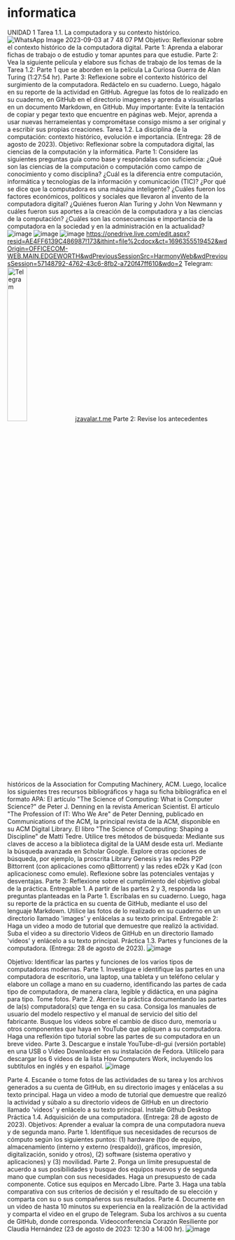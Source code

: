 # informatica
UNIDAD 1
Tarea 1.1. La computadora y su contexto histórico.
![WhatsApp Image 2023-09-03 at 7 48 07 PM](https://github.com/EddyReyes01/informatica.1.1/assets/142960502/df033f81-5a2e-48b0-875f-1cc9e7e3f13b)
Objetivo: Reflexionar sobre el contexto histórico de la computadora digital.
Parte 1: Aprenda a elaborar fichas de trabajo o de estudio y tomar apuntes para que estudie.
Parte 2: Vea la siguiente película y elabore sus fichas de trabajo de los temas de la Tarea 1.2: Parte 1 que se aborden en la película La Curiosa Guerra de Alan Turing (1:27:54 hr).
Parte 3: Reflexione sobre el contexto histórico del surgimiento de la computadora. Redáctelo en su cuaderno. Luego, hágalo en su reporte de la actividad en GitHub. Agregue las fotos de lo realizado en su cuaderno, en GitHub en el directorio imagenes y aprenda a visualizarlas en un documento Markdown, en GitHub.
Muy importante: Evite la tentación de copiar y pegar texto que encuentre en páginas web. Mejor, aprenda a usar nuevas herrameientas y comprométase consigo mismo a ser original y a escribir sus propias creaciones.
Tarea 1.2. La disciplina de la computación: contexto histórico, evolución e importancia. (Entrega: 28 de agosto de 2023).
Objetivo: Reflexionar sobre la computadora digital, las ciencias de la computación y la informática.
Parte 1: Considere las siguientes preguntas guía como base y respóndalas con suficiencia:
¿Qué son las ciencias de la computación o computación como campo de conocimiento y como disciplina?
¿Cuál es la diferencia entre computación, informática y tecnologías de la información y comunicación (TIC)?
¿Por qué se dice que la computadora es una máquina inteligente?
¿Cuáles fueron los factores económicos, políticos y sociales que llevaron al invento de la computadora digital?
¿Quiénes fueron Alan Turing y John Von Newmann y cuáles fueron sus aportes a la creación de la computadora y a las ciencias de la computación?
¿Cuáles son las consecuencias e importancia de la computadora en la sociedad y en la administración en la actualidad?
![image](https://github.com/EddyReyes01/informatica.1.1/assets/142960502/0c26fa3d-11c8-453c-9726-09600e14e3ef)
![image](https://github.com/EddyReyes01/informatica.1.1/assets/142960502/3cf635d8-562f-4048-aae1-9ea083e22104)
![image](https://github.com/EddyReyes01/informatica.1.1/assets/142960502/731d50e7-7d1f-4c70-90a2-49a0366c3e8d)
https://onedrive.live.com/edit.aspx?resid=AE4FF6139C486987!173&ithint=file%2cdocx&ct=1696355519452&wdOrigin=OFFICECOM-WEB.MAIN.EDGEWORTH&wdPreviousSessionSrc=HarmonyWeb&wdPreviousSession=57148792-4762-43c6-8fb2-a720f47ff610&wdo=2
Telegram: <img src="https://github.com/jzavalar/Informatica/blob/main/images /telegram_logo.svg" alt="Telegram" width="30%"/> [jzavalar.t.me](https://jzavalar.t.me)
Parte 2: Revise los antecedentes históricos de la Association for Computing Machinery, ACM. Luego, localice los siguientes tres recursos bibliográficos y haga su ficha bibliográfica en el formato APA:
El artículo "The Science of Computing: What is Computer Science?" de Peter J. Denning en la revista American Scientist.
El artículo "The Profession of IT: Who We Are" de Peter Denning, publicado en Communications of the ACM, la principal revista de la ACM, disponible en su ACM Digital Library.
El libro "The Science of Computing: Shaping a Discipline" de Matti Tedre.
Utilice tres métodos de búsqueda:
Mediante sus claves de acceso a la biblioteca digital de la UAM desde esta url.
Mediante la búsqueda avanzada en Scholar Google.
Explore otras opciones de búsqueda, por ejemplo, la proscrita Library Genesis y las redes P2P Bittorrent (con aplicaciones como qBittorrent) y las redes eD2k y Kad (con aplicacionesc como emule).
Reflexione sobre las potenciales ventajas y desventajas.
Parte 3: Reflexione sobre el cumplimiento del objetivo global de la práctica.
Entregable 1. A partir de las partes 2 y 3, responda las preguntas planteadas en la Parte 1. Escríbalas en su cuaderno. Luego, haga su reporte de la práctica en su cuenta de GitHub, mediante el uso del lenguaje Markdown. Utilice las fotos de lo realizado en su cuaderno en un directorio llamado 'images' y enlácelas a su texto principal.
Entregable 2: Haga un video a modo de tutorial que demuestre que realizó la actividad. Suba el video a su directorio Videos de GitHub en un directorio llamado 'videos' y enlácelo a su texto principal.
Práctica 1.3. Partes y funciones de la computadora. (Entrega: 28 de agosto de 2023). ![image](https://github.com/EddyReyes01/informatica.1.1/assets/142960502/bfb7d8d0-bbb2-458e-98b0-e2655c1a7f1e)

Objetivo: Identificar las partes y funciones de los varios tipos de computadoras modernas.
Parte 1. Investigue e identifique las partes en una computadora de escritorio, una laptop, una tableta y un teléfono celular y elabore un collage a mano en su cuaderno, identificando las partes de cada tipo de computadora, de manera clara, legible y didáctica, en una página para tipo. Tome fotos.
Parte 2. Aterrice la práctica documentando las partes de la(s) computadora(s) que tenga en su casa. Consiga los manuales de usuario del modelo respectivo y el manual de servicio del sitio del fabricante. Busque los videos sobre el cambio de disco duro, memoria u otros componentes que haya en YouTube que apliquen a su computadora. Haga una reflexión tipo tutorial sobre las partes de su computadora en un breve video.
Parte 3. Descargue e instale YouTube-dl-gui (versión portable) en una USB o Video Downloader en su instalación de Fedora. Utilícelo para descargar los 6 videos de la lista How Computers Work, incluyendo los subtítulos en inglés y en español. ![image](https://github.com/EddyReyes01/informatica.1.1/assets/142960502/ddaaa9c6-a7ac-43a9-a23c-da6d91d12e65)

Parte 4. Escanée o tome fotos de las actividades de su tarea y los archivos generados a su cuenta de GitHub, en su directorio images y enlácelas a su texto principal. Haga un video a modo de tutorial que demuestre que realizó la actividad y súbalo a su directorio videos de GitHub en un directorio llamado 'videos' y enlácelo a su texto principal. Instale Github Desktop
Práctica 1.4. Adquisición de una computadora. (Entrega: 28 de agosto de 2023).
Objetivos: Aprender a evaluar la compra de una computadora nueva y de segunda mano.
Parte 1. Identifique sus necesidades de recursos de cómputo según los siguientes puntos: (1) hardware (tipo de equipo, almacenamiento (interno y externo (respaldo)), gráficos, impresión, digitalización, sonido y otros), (2) software (sistema operativo y aplicaciones) y (3) movilidad.
Parte 2. Ponga un límite presupuestal de acuerdo a sus posibilidades y busque dos equipos nuevos y de segunda mano que cumplan con sus necesidades. Haga un presupuesto de cada componente. Cotice sus equipos en Mercado Libre.
Parte 3. Haga una tabla comparativa con sus criterios de decisión y el resultado de su elección y comparta con su o sus compañeros sus resultados.
Parte 4. Documente en un video de hasta 10 minutos su experiencia en la realización de la actividad y comparta el video en el grupo de Telegram. Suba los archivos a su cuenta de GitHub, donde corresponda.
Videoconferencia Corazón Resiliente por Claudia Hernández (23 de agosto de 2023: 12:30 a 14:00 hr). ![image](https://github.com/EddyReyes01/informatica.1.1/assets/142960502/5a1d09ea-e832-4d63-a9e9-728cf927c75a)
